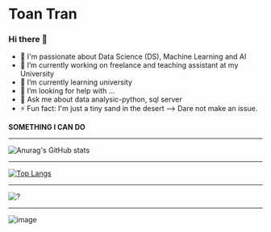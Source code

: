 # Toan Tran
### Hi there 👋
- 🔭 I'm passionate about Data Science (DS), Machine Learning and AI
- 🔭 I’m currently working on freelance and teaching assistant at my University
- 🌱 I’m currently learning university
- 🤔 I’m looking for help with ...
- 💬 Ask me about data analysic-python, sql server
- ⚡ Fun fact: I'm just a tiny sand in the desert
-->  Dare not make an issue.

**SOMETHING I CAN DO**
*** 
![Anurag's GitHub stats](https://github-readme-stats.vercel.app/api?username=To1nTr3n&show_icons=true&theme=dracula)
***
[![Top Langs](https://github-readme-stats.vercel.app/api/top-langs/?username=To1nTr3n&layout=compact&langs_count=8)](https://github.com/To1nTr3n)
***
![?](https://github-profile-trophy.vercel.app/?username=To1nTr3n&theme=dracula)
***
![image](https://user-images.githubusercontent.com/65596323/146680397-03301f38-9046-4ba3-ae91-2a56c414105a.png)
